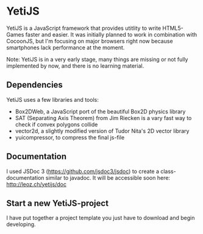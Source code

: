 YetiJS
======

YetiJS is a JavaScript framework that provides utitlity to write HTML5-Games faster and easier.
It was initially planned to work in combination with CocoonJS, but I'm focusing on major browsers right now because smartphones lack performance at the moment.

Note: YetiJS is in a very early stage, many things are missing or not fully implemented by now, and there is no learning material.

Dependencies
------
YetiJS uses a few libraries and tools:

- Box2DWeb, a JavaScript port of the beautiful Box2D physics library
- SAT (Separating Axis Theorem) from Jim Riecken is a vary fast way to check if convex polygons collide
- vector2d, a slightly modified version of Tudor Nita's 2D vector library
- yuicompressor, to compress the final js-file

Documentation
------
I used JSDoc 3 (https://github.com/jsdoc3/jsdoc) to create a class-documentation similar to javadoc. It will be accessible soon here: http://leoz.ch/yetijs/doc

Start a new YetiJS-project
------
I have put together a project template you just have to download and begin developing.
